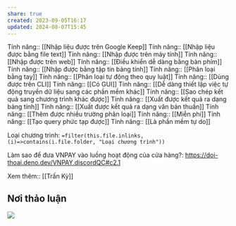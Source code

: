 ```yaml
---
share: true
created: 2023-09-05T16:17
updated: 2024-08-07T15:45
---
```

Tính năng:: [[Nhập liệu được trên Google Keep]]
Tính năng:: [[Nhập liệu được bằng file text]]
Tính năng:: [[Nhập được trên máy tính]]
Tính năng:: [[Nhập được trên web]]
Tính năng:: [[Điều khiển dễ dàng bằng bàn phím]]
Tính năng:: [[Nhập được bằng tập tin bảng tính]]
Tính năng:: [[Phân loại bằng tay]]
Tính năng:: [[Phân loại tự động theo quy luật]]
Tính năng:: [[Dùng được trên CLI]]
Tính năng:: [[Có GUI]]
Tính năng:: [[Dễ dàng thiết lập việc tự động truyền dữ liệu sang các phần mềm khác]]
Tính năng:: [[Sao chép kết quả sang chương trình khác được]]
Tính năng:: [[Xuất được kết quả ra dạng bảng tính]]
Tính năng:: [[Xuất được kết quả ra dạng văn bản thuần]]
Tính năng:: [[Thêm được nhiều trường phân loại]]
Tính năng:: [[Miễn phí]]
Tính năng:: [[Tạo query phức tạp được]]
Tính năng:: [[Là phần mềm tự do]]

Loại chương trình: `=filter(this.file.inlinks, (i)=>contains(i.file.folder, "Loại chương trình"))`

Làm sao để đưa VNPAY vào luồng hoạt động của cửa hàng?: https://doi-thoai.deno.dev/VNPAY.discordQC#c2.1

Xem thêm:: [[Trấn Kỳ]]

## Nơi thảo luận
![](https://i.imgur.com/TDK2yri.png)